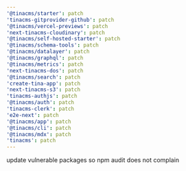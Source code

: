 ```yaml
---
'@tinacms/starter': patch
'tinacms-gitprovider-github': patch
'@tinacms/vercel-previews': patch
'next-tinacms-cloudinary': patch
'@tinacms/self-hosted-starter': patch
'@tinacms/schema-tools': patch
'@tinacms/datalayer': patch
'@tinacms/graphql': patch
'@tinacms/metrics': patch
'next-tinacms-dos': patch
'@tinacms/search': patch
'create-tina-app': patch
'next-tinacms-s3': patch
'tinacms-authjs': patch
'@tinacms/auth': patch
'tinacms-clerk': patch
'e2e-next': patch
'@tinacms/app': patch
'@tinacms/cli': patch
'@tinacms/mdx': patch
'tinacms': patch
---
```


update vulnerable packages so npm audit does not complain
